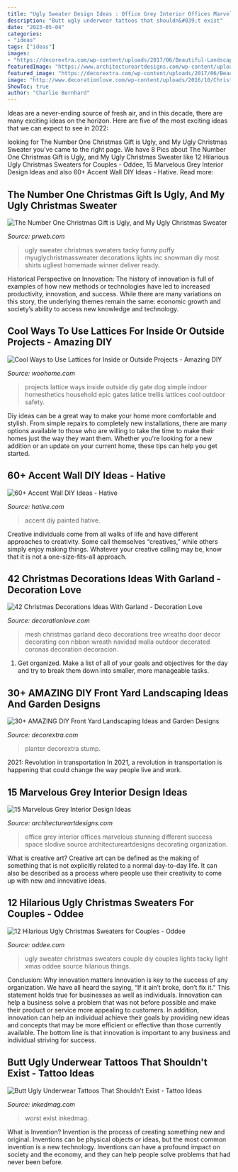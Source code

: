 ```yaml
---
title: "Ugly Sweater Design Ideas : Office Grey Interior Offices Marvelous Stunning Different Success Space Slodive Source Architectureartdesigns Decorating Organization"
description: "Butt ugly underwear tattoos that shouldn&#039;t exist"
date: "2023-05-04"
categories:
- "ideas"
tags: ["ideas"]
images:
- "https://decorextra.com/wp-content/uploads/2017/06/Beautiful-Landscaping-Front-Yard-Landscaping-Ideas-and-projects.jpg"
featuredImage: "https://www.architectureartdesigns.com/wp-content/uploads/2015/02/1245.jpg"
featured_image: "https://decorextra.com/wp-content/uploads/2017/06/Beautiful-Landscaping-Front-Yard-Landscaping-Ideas-and-projects.jpg"
image: "http://www.decorationlove.com/wp-content/uploads/2016/10/Christmas-Garland-with-Deco-Mesh.jpg"
ShowToc: true
author: "Charlie Bernhard"
---
```



Ideas are a never-ending source of fresh air, and in this decade, there are many exciting ideas on the horizon. Here are five of the most exciting ideas that we can expect to see in 2022: 

	

		
looking for The Number One Christmas Gift is Ugly, and My Ugly Christmas Sweater you've came to the right page. We have 8 Pics about The Number One Christmas Gift is Ugly, and My Ugly Christmas Sweater like 12 Hilarious Ugly Christmas Sweaters for Couples - Oddee, 15 Marvelous Grey Interior Design Ideas and also 60+ Accent Wall DIY Ideas - Hative. Read more:
		
    
## The Number One Christmas Gift Is Ugly, And My Ugly Christmas Sweater

<img loading=lazy src="http://ww1.prweb.com/prfiles/2011/11/16/8961169/my-ugly-christmas-sweater-5-annemarieblackman.JPG" onerror="this.onerror=null;this.src='https://tse1.mm.bing.net/th?id=OIP.tJ3P6uFMT3rSZlSCUB8xOAHaKu&amp;pid=15.1';" alt="The Number One Christmas Gift is Ugly, and My Ugly Christmas Sweater">

_Source: prweb.com_

>ugly sweater christmas sweaters tacky funny puffy myuglychristmassweater decorations lights inc snowman diy most shirts ugliest homemade winner deliver ready. 

	

Historical Perspective on Innovation:
The history of innovation is full of examples of how new methods or technologies have led to increased productivity, innovation, and success. While there are many variations on this story, the underlying themes remain the same: economic growth and society’s ability to access new knowledge and technology.

    
## Cool Ways To Use Lattices For Inside Or Outside Projects - Amazing DIY

<img loading=lazy src="http://www.woohome.com/wp-content/uploads/2016/07/trellis-and-lattice-around-your-home-05.jpg" onerror="this.onerror=null;this.src='https://tse4.mm.bing.net/th?id=OIP.7HAHgsn1cWHYFkbYAHkcMgHaK1&amp;pid=15.1';" alt="Cool Ways to Use Lattices for Inside or Outside Projects - Amazing DIY">

_Source: woohome.com_

>projects lattice ways inside outside diy gate dog simple indoor homesthetics household epic gates latice trellis lattices cool outdoor safety. 

	

Diy ideas can be a great way to make your home more comfortable and stylish. From simple repairs to completely new installations, there are many options available to those who are willing to take the time to make their homes just the way they want them. Whether you're looking for a new addition or an update on your current home, these tips can help you get started.

    
## 60+ Accent Wall DIY Ideas - Hative

<img loading=lazy src="https://hative.com/wp-content/uploads/2017/08/accent-wall-diy/44-accent-wall-diy-ideas.jpg" onerror="this.onerror=null;this.src='https://tse2.mm.bing.net/th?id=OIP.CeGvGeSXXzWBDNvX9wQdrAHaLG&amp;pid=15.1';" alt="60+ Accent Wall DIY Ideas - Hative">

_Source: hative.com_

>accent diy painted hative. 

	

Creative individuals come from all walks of life and have different approaches to creativity. Some call themselves “creatives,” while others simply enjoy making things. Whatever your creative calling may be, know that it is not a one-size-fits-all approach.

    
## 42 Christmas Decorations Ideas With Garland - Decoration Love

<img loading=lazy src="http://www.decorationlove.com/wp-content/uploads/2016/10/Christmas-Garland-with-Deco-Mesh.jpg" onerror="this.onerror=null;this.src='https://tse1.mm.bing.net/th?id=OIP.qYjtqLbT1G6WsB9W0F-ySgHaJ4&amp;pid=15.1';" alt="42 Christmas Decorations Ideas With Garland - Decoration Love">

_Source: decorationlove.com_

>mesh christmas garland deco decorations tree wreaths door decor decorating con ribbon wreath navidad malla outdoor decorated coronas decoration decoracion. 

	

1. Get organized. Make a list of all of your goals and objectives for the day and try to break them down into smaller, more manageable tasks.

    
## 30+ AMAZING DIY Front Yard Landscaping Ideas And Garden Designs

<img loading=lazy src="https://decorextra.com/wp-content/uploads/2017/06/Beautiful-Landscaping-Front-Yard-Landscaping-Ideas-and-projects.jpg" onerror="this.onerror=null;this.src='https://tse3.mm.bing.net/th?id=OIP.w6qVqn4k2tcCK6XJJGt72gHaLG&amp;pid=15.1';" alt="30+ AMAZING DIY Front Yard Landscaping Ideas and Garden Designs">

_Source: decorextra.com_

>planter decorextra stump. 

	

2021: Revolution in transportation
In 2021, a revolution in transportation is happening that could change the way people live and work.

    
## 15 Marvelous Grey Interior Design Ideas

<img loading=lazy src="https://www.architectureartdesigns.com/wp-content/uploads/2015/02/1245.jpg" onerror="this.onerror=null;this.src='https://tse2.mm.bing.net/th?id=OIP.j86HSsmkOWNuAkXoL0T5tQHaFj&amp;pid=15.1';" alt="15 Marvelous Grey Interior Design Ideas">

_Source: architectureartdesigns.com_

>office grey interior offices marvelous stunning different success space slodive source architectureartdesigns decorating organization. 

	

What is creative art?
Creative art can be defined as the making of something that is not explicitly related to a normal day-to-day life. It can also be described as a process where people use their creativity to come up with new and innovative ideas.

    
## 12 Hilarious Ugly Christmas Sweaters For Couples - Oddee

<img loading=lazy src="https://www.oddee.com/wp-content/uploads/_media/imgs/articles2/a99916_xmas-sweaters-couple_9.jpg" onerror="this.onerror=null;this.src='https://tse4.mm.bing.net/th?id=OIP.aioXcl1B10wTyKkmzHMRRAHaJ4&amp;pid=15.1';" alt="12 Hilarious Ugly Christmas Sweaters for Couples - Oddee">

_Source: oddee.com_

>ugly sweater christmas sweaters couple diy couples lights tacky light xmas oddee source hilarious things. 

	

Conclusion: Why innovation matters
Innovation is key to the success of any organization. We have all heard the saying, “If it ain’t broke, don’t fix it.” This statement holds true for businesses as well as individuals. Innovation can help a business solve a problem that was not before possible and make their product or service more appealing to customers. In addition, innovation can help an individual achieve their goals by providing new ideas and concepts that may be more efficient or effective than those currently available. The bottom line is that innovation is important to any business and individual striving for success.

    
## Butt Ugly Underwear Tattoos That Shouldn&#039;t Exist - Tattoo Ideas

<img loading=lazy src="https://www.inkedmag.com/.image/t_share/MTYxNDY2MjEzMDQ4Nzg4Mzc2/screen-shot-2019-01-22-at-11818-pm.png" onerror="this.onerror=null;this.src='https://tse3.mm.bing.net/th?id=OIP.RzmwcrttZQ_WjplIS6MozQHaHP&amp;pid=15.1';" alt="Butt Ugly Underwear Tattoos That Shouldn&#039;t Exist - Tattoo Ideas">

_Source: inkedmag.com_

>worst exist inkedmag. 

	

What is Invention?
Invention is the process of creating something new and original. Inventions can be physical objects or ideas, but the most common invention is a new technology. Inventions can have a profound impact on society and the economy, and they can help people solve problems that had never been before.

